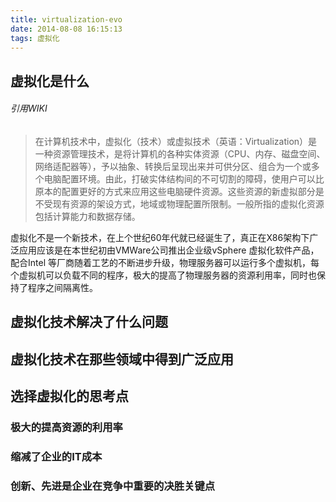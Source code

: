 ```yaml
---
title: virtualization-evo
date: 2014-08-08 16:15:13
tags: 虚拟化
---
```


## 虚拟化是什么

###### 引用WIKI
> 在计算机技术中，虚拟化（技术）或虚拟技术（英语：Virtualization）是一种资源管理技术，是将计算机的各种实体资源（CPU、内存、磁盘空间、网络适配器等），予以抽象、转换后呈现出来并可供分区、组合为一个或多个电脑配置环境。由此，打破实体结构间的不可切割的障碍，使用户可以比原本的配置更好的方式来应用这些电脑硬件资源。这些资源的新虚拟部分是不受现有资源的架设方式，地域或物理配置所限制。一般所指的虚拟化资源包括计算能力和数据存储。

虚拟化不是一个新技术，在上个世纪60年代就已经诞生了，真正在X86架构下广泛应用应该是在本世纪初由VMWare公司推出企业级vSphere 虚拟化软件产品，配合Intel 等厂商随着工艺的不断进步升级，物理服务器可以运行多个虚拟机，每个虚拟机可以负载不同的程序，极大的提高了物理服务器的资源利用率，同时也保持了程序之间隔离性。

## 虚拟化技术解决了什么问题



## 虚拟化技术在那些领域中得到广泛应用


## 选择虚拟化的思考点

### 极大的提高资源的利用率

### 缩减了企业的IT成本

### 创新、先进是企业在竞争中重要的决胜关键点